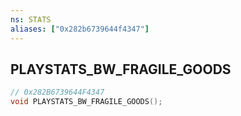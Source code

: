 ```yaml
---
ns: STATS
aliases: ["0x282b6739644f4347"]
---
```

## PLAYSTATS_BW_FRAGILE_GOODS

```c
// 0x282B6739644F4347
void PLAYSTATS_BW_FRAGILE_GOODS();
```
